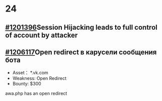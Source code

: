 # 24

## [\#1201396](https://hackerone.com/reports/1201396)Session Hijacking leads to full control of account by attacker

## [ \#1206117](https://hackerone.com/reports/1206117)Open redirect в карусели сообщения бота

* Asset： \*.vk.com
* Weakness: Open Redirect
* Bounty: $300

 awa.php has an open redirect



## 


